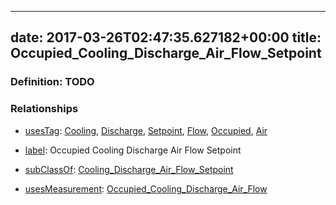 
---
date: 2017-03-26T02:47:35.627182+00:00
title: Occupied_Cooling_Discharge_Air_Flow_Setpoint
---
### Definition: TODO

### Relationships

* [usesTag](https://brickschema.org/schema/1.0/BrickFrame#usesTag): [Cooling](https://brickschema.org/schema/1.0/BrickTag#Cooling), [Discharge](https://brickschema.org/schema/1.0/BrickTag#Discharge), [Setpoint](https://brickschema.org/schema/1.0/BrickTag#Setpoint), [Flow](https://brickschema.org/schema/1.0/BrickTag#Flow), [Occupied](https://brickschema.org/schema/1.0/BrickTag#Occupied), [Air](https://brickschema.org/schema/1.0/BrickTag#Air)

* [label](http://www.w3.org/2000/01/rdf-schema#label): Occupied Cooling Discharge Air Flow Setpoint

* [subClassOf](http://www.w3.org/2000/01/rdf-schema#subClassOf): [Cooling_Discharge_Air_Flow_Setpoint](https://brickschema.org/schema/1.0/Brick#Cooling_Discharge_Air_Flow_Setpoint)

* [usesMeasurement](https://brickschema.org/schema/1.0/BrickFrame#usesMeasurement): [Occupied_Cooling_Discharge_Air_Flow](https://brickschema.org/schema/1.0/Brick#Occupied_Cooling_Discharge_Air_Flow)

